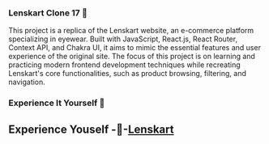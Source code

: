 ### Lenskart Clone 17 🛒
This project is a replica of the Lenskart website, an e-commerce platform specializing in eyewear. Built with JavaScript, React.js, React Router, Context API, and Chakra UI, it aims to mimic the essential features and user experience of the original site. The focus of this project is on learning and practicing modern frontend development techniques while recreating Lenskart's core functionalities, such as product browsing, filtering, and navigation.
### Experience It Yourself 🔗
## Experience Youself   -🔗-[Lenskart](https://lenskart-clone-lm7s.vercel.app/)
